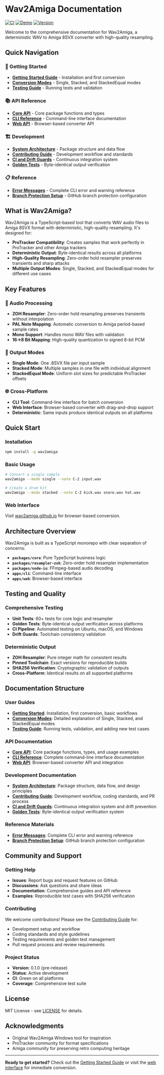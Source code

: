 # Wav2Amiga Documentation

[![CI](https://github.com/gmnstr/wav2amiga-web/actions/workflows/ci.yml/badge.svg?branch=main)](https://github.com/gmnstr/wav2amiga-web/actions/workflows/ci.yml)
[![Demo](https://img.shields.io/badge/demo-website-blue)](https://gmnstr.github.io/wav2amiga-web/)
[![Version](https://img.shields.io/badge/version-v0.1.0-blue)](https://github.com/gmnstr/wav2amiga-web)

Welcome to the comprehensive documentation for Wav2Amiga, a deterministic WAV to Amiga 8SVX converter with high-quality resampling.

## Quick Navigation

### 🚀 Getting Started
- [**Getting Started Guide**](guides/getting-started.md) - Installation and first conversion
- [**Conversion Modes**](guides/modes.md) - Single, Stacked, and StackedEqual modes
- [**Testing Guide**](guides/testing.md) - Running tests and validation

### 📚 API Reference
- [**Core API**](api/core.md) - Core package functions and types
- [**CLI Reference**](api/cli.md) - Command-line interface documentation
- [**Web API**](api/web.md) - Browser-based converter API

### 🏗️ Development
- [**System Architecture**](architecture.md) - Package structure and data flow
- [**Contributing Guide**](development/contributing.md) - Development workflow and standards
- [**CI and Drift Guards**](development/ci-and-drift-guards.md) - Continuous integration system
- [**Golden Tests**](development/golden-tests.md) - Byte-identical output verification

### 📋 Reference
- [**Error Messages**](MESSAGES.md) - Complete CLI error and warning reference
- [**Branch Protection Setup**](development/BRANCH_PROTECTION_SETUP.md) - GitHub branch protection configuration

## What is Wav2Amiga?

Wav2Amiga is a TypeScript-based tool that converts WAV audio files to Amiga 8SVX format with deterministic, high-quality resampling. It's designed for:

- **ProTracker Compatibility**: Creates samples that work perfectly in ProTracker and other Amiga trackers
- **Deterministic Output**: Byte-identical results across all platforms
- **High-Quality Resampling**: Zero-order hold resampler preserves transients and sharp attacks
- **Multiple Output Modes**: Single, Stacked, and StackedEqual modes for different use cases

## Key Features

### 🎵 Audio Processing
- **ZOH Resampler**: Zero-order hold resampling preserves transients without interpolation
- **PAL Note Mapping**: Automatic conversion to Amiga period-based sample rates
- **Mono Support**: Handles mono WAV files with validation
- **16→8 Bit Mapping**: High-quality quantization to signed 8-bit PCM

### 🔧 Output Modes
- **Single Mode**: One .8SVX file per input sample
- **Stacked Mode**: Multiple samples in one file with individual alignment
- **StackedEqual Mode**: Uniform slot sizes for predictable ProTracker offsets

### 🌐 Cross-Platform
- **CLI Tool**: Command-line interface for batch conversion
- **Web Interface**: Browser-based converter with drag-and-drop support
- **Deterministic**: Same inputs produce identical outputs on all platforms

## Quick Start

### Installation
```bash
npm install -g wav2amiga
```

### Basic Usage
```bash
# Convert a single sample
wav2amiga --mode single --note C-2 input.wav

# Create a drum kit
wav2amiga --mode stacked --note C-2 kick.wav snare.wav hat.wav
```

### Web Interface
Visit [wav2amiga.github.io](https://wav2amiga.github.io) for browser-based conversion.

## Architecture Overview

Wav2Amiga is built as a TypeScript monorepo with clear separation of concerns:

- **`packages/core`**: Pure TypeScript business logic
- **`packages/resampler-zoh`**: Zero-order hold resampler implementation
- **`packages/node-io`**: FFmpeg-based audio decoding
- **`apps/cli`**: Command-line interface
- **`apps/web`**: Browser-based interface

## Testing and Quality

### Comprehensive Testing
- **Unit Tests**: 60+ tests for core logic and resampler
- **Golden Tests**: Byte-identical output verification across platforms
- **CI Pipeline**: Automated testing on Ubuntu, macOS, and Windows
- **Drift Guards**: Toolchain consistency validation

### Deterministic Output
- **ZOH Resampler**: Pure integer math for consistent results
- **Pinned Toolchain**: Exact versions for reproducible builds
- **SHA256 Verification**: Cryptographic validation of outputs
- **Cross-Platform**: Identical results on all supported platforms

## Documentation Structure

### User Guides
- **[Getting Started](guides/getting-started.md)**: Installation, first conversion, basic workflows
- **[Conversion Modes](guides/modes.md)**: Detailed explanation of Single, Stacked, and StackedEqual modes
- **[Testing Guide](guides/testing.md)**: Running tests, validation, and adding new test cases

### API Documentation
- **[Core API](api/core.md)**: Core package functions, types, and usage examples
- **[CLI Reference](api/cli.md)**: Complete command-line interface documentation
- **[Web API](api/web.md)**: Browser-based converter API and integration

### Development Documentation
- **[System Architecture](architecture.md)**: Package structure, data flow, and design principles
- **[Contributing Guide](development/contributing.md)**: Development workflow, coding standards, and PR process
- **[CI and Drift Guards](development/ci-and-drift-guards.md)**: Continuous integration system and drift prevention
- **[Golden Tests](development/golden-tests.md)**: Byte-identical output verification system

### Reference Materials
- **[Error Messages](MESSAGES.md)**: Complete CLI error and warning reference
- **[Branch Protection Setup](development/BRANCH_PROTECTION_SETUP.md)**: GitHub branch protection configuration

## Community and Support

### Getting Help
- **Issues**: Report bugs and request features on GitHub
- **Discussions**: Ask questions and share ideas
- **Documentation**: Comprehensive guides and API reference
- **Examples**: Reproducible test cases with SHA256 verification

### Contributing
We welcome contributions! Please see the [Contributing Guide](development/contributing.md) for:
- Development setup and workflow
- Coding standards and style guidelines
- Testing requirements and golden test management
- Pull request process and review requirements

### Project Status
- **Version**: 0.1.0 (pre-release)
- **Status**: Active development
- **CI**: Green on all platforms
- **Coverage**: Comprehensive test suite

## License

MIT License - see [LICENSE](LICENSE) for details.

## Acknowledgments

- Original Wav2Amiga Windows tool for inspiration
- ProTracker community for format specifications
- Amiga community for preserving retro computing heritage

---

**Ready to get started?** Check out the [Getting Started Guide](guides/getting-started.md) or visit the [web interface](https://wav2amiga.github.io) for immediate conversion.
